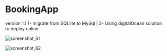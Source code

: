 # BookingApp
version 1.1 
1- migrate from SQLlite to MySql |
2- Using digitalOcean solution to deploy online.

![screenshot_61](https://user-images.githubusercontent.com/34900477/50637806-b420cd80-0f5b-11e9-8e5d-1bb86520de85.png)

![screenshot_62](https://user-images.githubusercontent.com/34900477/50637820-c3078000-0f5b-11e9-8975-09b0b24b1134.png)
